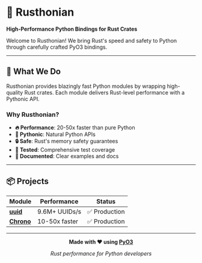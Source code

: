 # 🦀 Rusthonian

**High-Performance Python Bindings for Rust Crates**

Welcome to Rusthonian! We bring Rust's speed and safety to Python through carefully crafted PyO3 bindings.

---

## 🚀 What We Do

Rusthonian provides blazingly fast Python modules by wrapping high-quality Rust crates. Each module delivers Rust-level performance with a Pythonic API.

### Why Rusthonian?

- **🔥 Performance**: 20-50x faster than pure Python
- **🐍 Pythonic**: Natural Python APIs
- **🔒 Safe**: Rust's memory safety guarantees
- **🧪 Tested**: Comprehensive test coverage
- **📝 Documented**: Clear examples and docs

---

## 📦 Projects

| Module | Performance | Status |
|--------|-------------|--------|
| **[uuid](https://github.com/Rusthonian/Rusthonian/uuid)** | 9.6M+ UUIDs/s | ✅ Production |
| **[Chrono](https://github.com/Rusthonian/Rusthonian/chrono)** | 10-50x faster | ✅ Production |
---

<div align="center">

**Made with ❤️ using [PyO3](https://pyo3.rs/)**

*Rust performance for Python developers*

</div>
